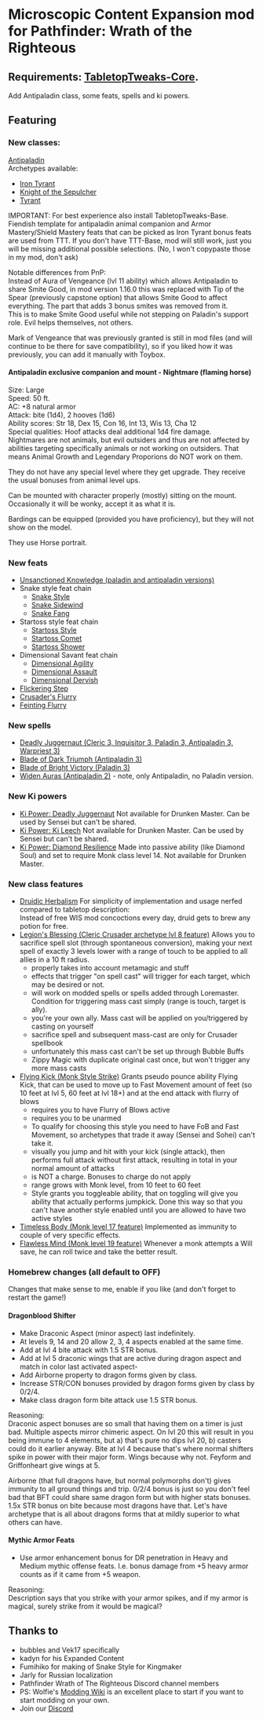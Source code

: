 # Microscopic Content Expansion mod for Pathfinder: Wrath of the Righteous 
## Requirements: [TabletopTweaks-Core](https://github.com/Vek17/TabletopTweaks-Core/releases).

Add Antipaladin class, some feats, spells and ki powers.

## Featuring

### New classes: 

[Antipaladin](https://www.d20pfsrd.com/classes/alternate-classes/antipaladin)   
Archetypes available:  
- [Iron Tyrant](https://www.d20pfsrd.com/classes/alternate-classes/antipaladin/archetypes/paizo-antipaladin-archetypes/iron-tyrant-antipaladin-archetype/)
- [Knight of the Sepulcher](https://www.d20pfsrd.com/classes/alternate-classes/antipaladin/archetypes/paizo-antipaladin-archetypes/knight-of-the-sepulcher)
- [Tyrant](https://www.d20pfsrd.com/classes/alternate-classes/antipaladin/archetypes/paizo-antipaladin-archetypes/tyrant-antipaladin-archetype/)

IMPORTANT: For best experience also install TabletopTweaks-Base. Fiendish template for antipaladin animal companion and Armor Mastery/Shield Mastery feats that can be picked as Iron Tyrant bonus feats are used from TTT. If you don't have TTT-Base, mod will still work, just you will be missing additional possible selections. (No, I won't copypaste those in my mod, don't ask)

Notable differences from PnP:     
Instead of Aura of Vengeance (lvl 11 ability) which allows Antipaladin to share Smite Good, in mod version 1.16.0 this was replaced with Tip of the Spear (previously capstone option) that allows Smite Good to affect everything. The part that adds 3 bonus smites was removed from it.   
This is to make Smite Good useful while not stepping on Paladin's support role. Evil helps themselves, not others.

Mark of Vengeance that was previously granted is still in mod files (and will continue to be there for save compatibility), so if you liked how it was previously, you can add it manually with Toybox.

#### Antipaladin exclusive companion and mount - Nightmare (flaming horse)

Size: Large    
Speed: 50 ft.    
AC: +8 natural armor    
Attack: bite (1d4), 2 hooves (1d6)    
Ability scores: Str 18, Dex 15, Con 16, Int 13, Wis 13, Cha 12     
Special qualities: Hoof attacks deal additional 1d4 fire damage.    
Nightmares are not animals, but evil outsiders and thus are not affected by abilities targeting specifically animals or not working on outsiders. That means Animal Growth and Legendary Proporions do NOT work on them. 

They do not have any special level where they get upgrade. They receive the usual bonuses from animal level ups.

Can be mounted with character properly (mostly) sitting on the mount. Occasionally it will be wonky, accept it as what it is.

Bardings can be equipped (provided you have proficiency), but they will not show on the model.

They use Horse portrait.

### New feats

- [Unsanctioned Knowledge (paladin and antipaladin versions)](https://www.d20pfsrd.com/feats/general-feats/unsanctioned-knowledge/)
- Snake style feat chain
	- [Snake Style](https://www.d20pfsrd.com/feats/combat-feats/snake-style-combat-style)
	- [Snake Sidewind](https://www.d20pfsrd.com/feats/combat-feats/snake-sidewind-combat)
	- [Snake Fang](https://www.d20pfsrd.com/feats/combat-feats/snake-fang-combat)
- Startoss style feat chain
	- [Startoss Style](https://www.d20pfsrd.com/feats/combat-feats/startoss-style-combat-style)
	- [Startoss Comet](https://www.d20pfsrd.com/feats/combat-feats/startoss-comet-combat)
	- [Startoss Shower](https://www.d20pfsrd.com/feats/combat-feats/startoss-shower-combat)
- Dimensional Savant feat chain
    - [Dimensional Agility](https://www.d20pfsrd.com/feats/general-feats/dimensional-agility)
	- [Dimensional Assault](https://www.d20pfsrd.com/feats/general-feats/dimensional-assault)
	- [Dimensional Dervish](https://www.d20pfsrd.com/feats/general-feats/dimensional-dervish)
- [Flickering Step](https://www.d20pfsrd.com/feats/conduit-feats/flickering-step-conduit)
- [Crusader's Flurry](https://www.d20pfsrd.com/feats/general-feats/crusader-s-flurry)
- [Feinting Flurry](https://www.d20pfsrd.com/feats/combat-feats/feinting-flurry-combat)
### New spells

- [Deadly Juggernaut (Cleric 3, Inquisitor 3, Paladin 3, Antipaladin 3, Warpriest 3)](https://www.d20pfsrd.com/magic/all-spells/d/deadly-juggernaut/)   
- [Blade of Dark Triumph (Antipaladin 3)](https://www.d20pfsrd.com/magic/all-spells/b/blade-of-dark-triumph)
- [Blade of Bright Victory (Paladin 3)](https://www.d20pfsrd.com/magic/all-spells/b/blade-of-bright-victory)
- [Widen Auras (Antipaladin 2)](https://www.d20pfsrd.com/magic/all-spells/w/widen-auras/) - note, only Antipaladin, no Paladin version.

### New Ki powers
- [Ki Power: Deadly Juggernaut](https://www.d20pfsrd.com/classes/core-classes/Monk/archetypes/paizo-monk-archetypes/qinggong-monk/#8th-Level_Ki_Powers)
	Not available for Drunken Master. Can be used by Sensei but can't be shared.
- [Ki Power: Ki Leech](https://www.d20pfsrd.com/classes/core-classes/Monk/archetypes/paizo-monk-archetypes/qinggong-monk/#10th-Level_Ki_Powers)
	Not available for Drunken Master. Can be used by Sensei but can't be shared.
- [Ki Power: Diamond Resilience](https://www.d20pfsrd.com/classes/unchained-classes/MONK-unchained/#TOC-Ki-Power-Su-)
	Made into passive ability (like Diamond Soul) and set to require Monk class level 14. Not available for Drunken Master.

### New class features
- [Druidic Herbalism](https://www.d20pfsrd.com/classes/Core-classes/druid/#Nature_Bond_Ex)
For simplicity of implementation and usage nerfed compared to tabletop description:   
  Instead of free WIS mod concoctions every day, druid gets to brew any potion for free.
- [Legion's Blessing (Cleric Crusader archetype lvl 8 feature)](https://www.d20pfsrd.com/classes/core-classes/cleric/archetypes/paizo-cleric-archetypes/crusader)
Allows you to sacrifice spell slot (through spontaneous conversion), making your next spell of exactly 3 levels lower with a range of touch to be applied to all allies in a 10 ft radius.
	- properly takes into account metamagic and stuff
	- effects that trigger "on spell cast" will trigger for each target, which may be desired or not.
	- will work on modded spells or spells added through Loremaster. Condition for triggering mass cast simply (range is touch, target is ally).
	- you're your own ally. Mass cast will be applied on you/triggered by casting on yourself
	- sacrifice spell and subsequent mass-cast are only for Crusader spellbook
	- unfortunately this mass cast can't be set up through Bubble Buffs
	- Zippy Magic with duplicate original cast once, but won't trigger any more mass casts
- [Flying Kick (Monk Style Strike)](https://www.d20pfsrd.com/classes/unchained-classes/Monk-unchained/#TOC-Style-Strike-Ex-)
Grants pseudo pounce ability Flying Kick, that can be used to move up to Fast Movement amount of feet (so 10 feet at lvl 5, 60 feet at lvl 18+) and at the end attack with flurry of blows
	- requires you to have Flurry of Blows active
	- requires you to be unarmed
	- To qualify for choosing this style you need to have FoB and Fast Movement, so archetypes that trade it away (Sensei and Sohei) can't take it.
	- visually you jump and hit with your kick (single attack), then performs full attack without first attack, resulting in total in your normal amount of attacks
	- is NOT a charge. Bonuses to charge do not apply
	- range grows with Monk level, from 10 feet to 60 feet
	- Style grants you toggleable ability, that on toggling will give you ability that actually performs jumpkick. Done this way so that you can't have another style enabled until you are allowed to have two active styles
- [Timeless Body (Monk level 17 feature)](https://www.d20pfsrd.com/classes/unchained-classes/MONK-unchained/#TOC-Timeless-Body-Ex-)
	Implemented as immunity to couple of very specific effects.
- [Flawless Mind (Monk level 19 feature)](https://www.d20pfsrd.com/classes/unchained-classes/MONK-unchained/#TOC-Flawless-Mind)
	Whenever a monk attempts a Will save, he can roll twice and take the better result.

### Homebrew changes (all default to OFF)

Changes that make sense to me, enable if you like (and don't forget to restart the game!)

#### Dragonblood Shifter
- Make Draconic Aspect (minor aspect) last indefinitely.
- At levels 9, 14 and 20 allow 2, 3, 4 aspects enabled at the same time.
- Add at lvl 4 bite attack with 1.5 STR bonus.
- Add at lvl 5 draconic wings that are active during dragon aspect and match in color last activated aspect- 
- Add Airborne property to dragon forms given by class.
- Increase STR/CON bonuses provided by dragon forms given by class by 0/2/4.
- Make class dragon form bite attack use 1.5 STR bonus.

Reasoning:    
Draconic aspect bonuses are so small that having them on a timer is just bad. Multiple aspects mirror chimeric aspect. On lvl 20 this will result in you being immune to 4 elements, but a) that's pure no dips lvl 20, b) casters could do it earlier anyway.
Bite at lvl 4 because that's where normal shifters spike in power with their major form.
Wings because why not. Feyform and Griffonheart give wings at 5.

Airborne (that full dragons have, but normal polymorphs don't) gives immunity to all ground things and trip. 
0/2/4 bonus is just so you don't feel bad that BFT could share same dragon form but with higher stats bonuses.    
1.5x STR bonus on bite because most dragons have that.
Let's have archetype that is all about dragons forms that at mildly superior to what others can have.

#### Mythic Armor Feats
- Use armor enhancement bonus for DR penetration in Heavy and Medium mythic offense feats. I.e. bonus damage from +5 heavy armor counts as if it came from +5 weapon.

Reasoning:    
Description says that you strike with your armor spikes, and if my armor is magical, surely strike from it would be magical?
## Thanks to  
-   bubbles and Vek17 specifically   
-   kadyn for his Expanded Content
-   Fumihiko for making of Snake Style for Kingmaker
-   Jarly for Russian localization
-   Pathfinder Wrath of The Righteous Discord channel members
-   PS: Wolfie's [Modding Wiki](https://github.com/WittleWolfie/OwlcatModdingWiki/wiki) is an excellent place to start if you want to start modding on your own.
-   Join our [Discord](https://discord.com/invite/wotr)